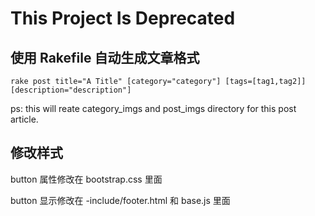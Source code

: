 # This Project Is Deprecated

## 使用 Rakefile 自动生成文章格式

```shell
rake post title="A Title" [category="category"] [tags=[tag1,tag2]] [description="description"]
```

ps: this will reate category_imgs and post_imgs directory for this post article.

## 修改样式

button 属性修改在 bootstrap.css 里面

button 显示修改在 -include/footer.html 和 base.js 里面
